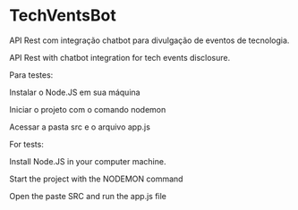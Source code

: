 # TechVentsBot
API Rest com integração chatbot para divulgação de eventos de tecnologia.

API Rest with chatbot integration for tech events disclosure.

Para testes:

Instalar o Node.JS em sua máquina

Iniciar o projeto com o comando nodemon 

Acessar a pasta src e o arquivo app.js


For tests:

Install Node.JS in your computer machine.

Start the project with the NODEMON command

Open the paste SRC and run the app.js file
